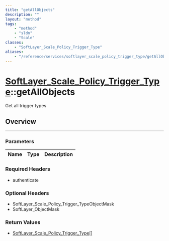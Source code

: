 ```yaml
---
title: "getAllObjects"
description: ""
layout: "method"
tags:
    - "method"
    - "sldn"
    - "Scale"
classes:
    - "SoftLayer_Scale_Policy_Trigger_Type"
aliases:
    - "/reference/services/softlayer_scale_policy_trigger_type/getAllObjects"
---
```

# [SoftLayer_Scale_Policy_Trigger_Type](/reference/services/SoftLayer_Scale_Policy_Trigger_Type)::getAllObjects


Get all trigger types


## Overview 


-----

### Parameters 
|Name | Type | Description |
| --- | --- | --- |


### Required Headers
* authenticate


### Optional Headers
* SoftLayer_Scale_Policy_Trigger_TypeObjectMask
* SoftLayer_ObjectMask

### Return Values
* <a href='/reference/datatypes/SoftLayer_Scale_Policy_Trigger_Type'>SoftLayer_Scale_Policy_Trigger_Type[] </a>




